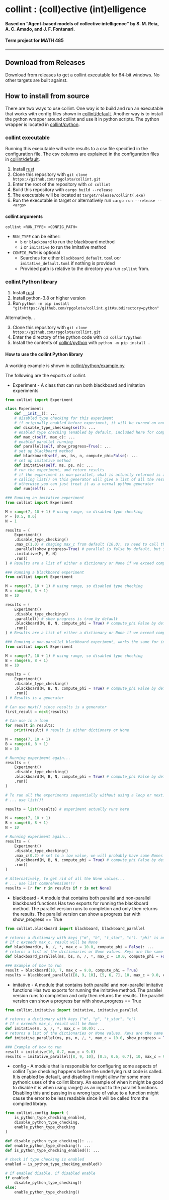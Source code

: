 # collint : (coll)ective (int)elligence
#### Based on "Agent-based models of collective intelligence" by S. M. Reia, A. C. Amado, and J. F. Fontanari.
#### Term project for MATH 485
---

## Download from Releases
Download from releases to get a collint executable for 64-bit windows. No other targets are built against.

## How to install from source
There are two ways to use collint.
One way is to build and run an executable that works with config files shown in [collint/default](https://github.com/rpgolota/collint/tree/master/default).
Another way is to install the python wrapper around collint and use it in python scripts. The python wrapper is located in [collint/python](https://github.com/rpgolota/collint/tree/master/python).

### collint executable
Running this executable will write results to a csv file specified in the configuration file.
The csv columns are explained in the configuration files in [collint/default](https://github.com/rpgolota/collint/tree/master/default).
1) Install [rust](https://www.rust-lang.org/)
2) Clone this repository with `git clone https://github.com/rpgolota/collint.git`
3) Enter the root of the repository with `cd collint`
4) Build this repository with `cargo build --release`
5) The executable will be located at `target/release/collint(.exe)`
6) Run the executable in target or alternatively run `cargo run --release -- <args>`

#### collint arguments
`collint <RUN_TYPE> <CONFIG_PATH>`
- `RUN_TYPE` can be either:
  - `b` or `blackboard` to run the blackboard method
  - `i` or `imitative` to run the imitative method
- `CONFIG_PATH` is optional
  - Searches for either `blackboard_default.toml` oor `imitative_default.toml` if nothing is provided
  - Provided path is relative to the directory you run `collint` from.

### collint Python library
1) Install [rust](https://www.rust-lang.org/)
2) Install python-3.8 or higher version
3) Run `python -m pip install "git+https://github.com/rpgolota/collint.git#subdirectory=python"`

Alternatively...

3) Clone this repository with `git clone https://github.com/rpgolota/collint.git`
4) Enter the directory of the python code with `cd collint/python`
5) Install the contents of [collint/python](https://github.com/rpgolota/collint/tree/master/python) with `python -m pip install .`

#### How to use the collint Python library
A working example is shown in [collint/python/example.py](https://github.com/rpgolota/collint/blob/master/python/example.py)

The following are the exports of collint.
- Experiment - A class that can run both blackboard and imitation experiments

```python
from collint import Experiment

class Experiment:
    def __init__(): ...
    # disabled type checking for this experiment
    # if originally enabled before experiment, it will be turned on once experiment is finished
    def disable_type_checking(self): ...
    # enabled type checking (enabled by default, included here for completeness)
    def max_c(self, max_c): ...
    # enabled parallel running
    def parallel(self, show_progress=True): ...
    # set up blackboard method
    def blackboard(self, ms, bs, n, compute_phi=False): ...
    # set up imitative method
    def imitative(self, ms, ps, n): ...
    # run the experiment, and return results
    # if the experiment is non-parallel, what is actually returned is a generator
    # calling list() on this generator will give a list of all the results
    # otherwise you can just treat it as a normal python generator
    def run(self): ...
```
```python
### Running an imitative experiment
from collint import Experiment

M = range(7, 10 + 1) # using range, so disabled type checking
P = [0.5, 0.6]
N = 1

results = (
    Experiment()
    .disable_type_checking()
    .max_c(1.0) # chaging max_c from default (10.0), so need to call this method
    .parallel(show_progress=True) # parallel is false by default, but show_progress is true by default
    .imitative(M, P, N)
    .run()
) # Results are a list of either a dictionary or None if we exceed computational cost of 1.0
```

```python
### Running a blackboard experiment
from collint import Experiment

M = range(7, 10 + 1) # using range, so disabled type checking
B = range(6, 8 + 1)
N = 10

results = (
    Experiment()
    .disable_type_checking()
    .parallel() # show progress is true by default
    .blackboard(M, B, N, compute_phi = True) # compute_phi False by default
    .run()
) # Results are a list of either a dictionary or None if we exceed computational cost of 10.0
```

```python
### Running a non-parallel blackboard experiment, works the same for imitative
from collint import Experiment

M = range(7, 10 + 1) # using range, so disabled type checking
B = range(6, 8 + 1)
N = 10

results = (
    Experiment()
    .disable_type_checking()
    .blackboard(M, B, N, compute_phi = True) # compute_phi False by default
    .run()
) # Results is a generator

# Can use next() since results is a generator
first_result = next(results)

# Can use in a loop
for result in results:
    print(result) # result is either dictionary or None

M = range(7, 10 + 1)
B = range(6, 8 + 1)
N = 10

# Running experiment again...
results = (
    Experiment()
    .disable_type_checking()
    .blackboard(M, B, N, compute_phi = True) # compute_phi False by default
    .run()
)

# To run all the experiments sequentially without using a loop or next...
# ... use list()!

results = list(results) # experiment actually runs here

M = range(7, 10 + 1)
B = range(6, 8 + 1)
N = 10

# Running experiment again...
results = (
    Experiment()
    .disable_type_checking()
    .max_c(0.2) # set to a low value, we will probably have some Nones
    .blackboard(M, B, N, compute_phi = True) # compute_phi False by default
    .run()
)

# Alternatively, to get rid of all the None values...
# ... use list comprehension!!!
results = [r for r in results if r is not None]
```

- blackboard - A module that contains both parallel and non-parallel blackboard functions
Has two exports for running the blackboard method.
The parallel version runs to completion and only then returns the results.
The parallel version can show a progress bar with show_progress == True
```python
from collint.blackboard import blackboard, blackboard_parallel

# returns a dictionary with keys ("m", "b", "t_star", "c"). "phi" is only present if compute_phi == True
# If c exceeds max_c, result will be None
def blackboard(m, b, /, *, max_c = 10.0, compute_phi = False): ...
# returns a list of the dictionaries or None values. Keys are the same as blackboard()
def blackboard_parallel(ms, bs, n, /, *, max_c = 10.0, compute_phi = False, show_progress = True): ...

### Example of how to run
result = blackboard(10, 7, max_c = 9.0, compute_phi = True)
results = blackboard_parallel([8, 9, 10], [5, 6, 7], 10, max_c = 9.0, compute_phi = True, show_progress = False)
```

- imitative - A module that contains both parallel and non-parallel imitative functions
Has two exports for running the imitative method.
The parallel version runs to completion and only then returns the results.
The parallel version can show a progress bar with show_progress == True
```python
from collint.imitative import imitative, imitative_parallel

# returns a dictionary with keys ("m", "p", "t_star", "c")
# If c exceeds max_c, result will be None
def imitative(m, p, /, *, max_c = 10.0): ...
# returns a list of the dictionaries or None values. Keys are the same as imitative()
def imitative_parallel(ms, ps, n, /, *, max_c = 10.0, show_progress = True): ...

### Example of how to run
result = imitative(10, 0.7, max_c = 9.0)
results = imitative_parallel([8, 9, 10], [0.5, 0.6, 0.7], 10, max_c = 9.0, show_progress = False)
```

- config - A module that is responsible for configuring some aspects of collint
Type checking happens before the underlying rust code is called.
It is enabled by default, and disabling it might allow for some more pythonic uses of the collint library.
An example of when it might be good to disable it is when using range() as an input to the parallel functions.
Disabling this and passing in a wrong type of value to a function might cause the error to be less readable since it will be called from the compiled library.
```python
from collint.config import (
    is_python_type_checking_enabled,
    disable_python_type_checking,
    enable_python_type_checking
)

def disable_python_type_checking(): ...
def enable_python_type_checking(): ...
def is_python_type_checking_enabled(): ...

# check if type checking is enabled
enabled = is_python_type_checking_enabled()

# if enabled disable, if disabled enable
if enabled:
    disable_python_type_checking()
else:
    enable_python_type_checking()

```